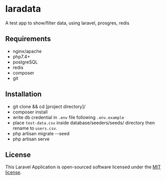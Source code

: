 # laradata
A test app to show/filter data, using laravel, prosgres, redis


## Requirements

- nginx/apache
- php7.4+
- postgreSQL
- redis
- composer
- git


## Installation

- git clone <repo url> && cd [project directory]/
- composer install
- write db credential in `.env` file following `.env.example`
- place `test-data.csv` inside database/seeders/seeds/ directory then rename to `users.csv`.
- php artisan migrate --seed
- php artisan serve


## License

This Laravel Application is open-sourced software licensed under the [MIT license](https://opensource.org/licenses/MIT).
